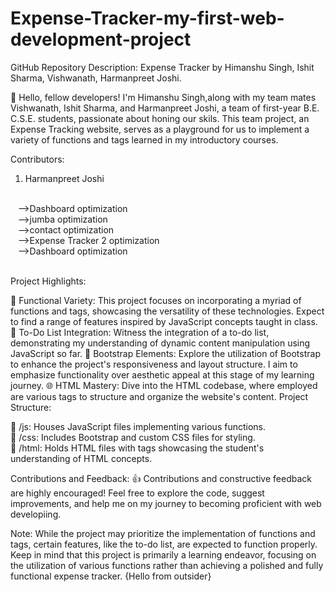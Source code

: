 # Expense-Tracker-my-first-web-development-project


GitHub Repository Description: Expense Tracker by Himanshu Singh, Ishit Sharma, Vishwanath, Harmanpreet Joshi.

👋 Hello, fellow developers! I'm Himanshu Singh,along with my team mates Vishwanath, Ishit Sharma, and Harmanpreet Joshi, a team of first-year B.E. C.S.E. students, passionate about honing our skils. This team project, an Expense Tracking website, serves as a playground for us to implement a variety of functions and tags learned in my introductory courses.


Contributors:
<br>
1) Harmanpreet Joshi
 <br>
&nbsp &nbsp-->Dashboard optimization<br>
&nbsp &nbsp-->jumba optimization<br>
&nbsp &nbsp-->contact optimization<br>
&nbsp &nbsp-->Expense Tracker 2 optimization<br>
&nbsp &nbsp-->Dashboard optimization<br>
   <br>

Project Highlights:
<br>

🚀 Functional Variety: This project focuses on incorporating a myriad of functions and tags, showcasing the versatility of these technologies. Expect to find a range of features inspired by JavaScript concepts taught in class.
📝 To-Do List Integration: Witness the integration of a to-do list, demonstrating my understanding of dynamic content manipulation using JavaScript so far.
🔗 Bootstrap Elements: Explore the utilization of Bootstrap to enhance the project's responsiveness and layout structure. I aim to emphasize functionality over aesthetic appeal at this stage of my learning journey.
🌐 HTML Mastery: Dive into the HTML codebase, where employed are various tags to structure and organize the website's content.
Project Structure:

📁 /js: Houses JavaScript files implementing various functions.
<br>
📁 /css: Includes Bootstrap and custom CSS files for styling.
<br>
📁 /html: Holds HTML files with tags showcasing the student's understanding of HTML concepts.

Contributions and Feedback:
👍 Contributions and constructive feedback are highly encouraged! Feel free to explore the code, suggest improvements, and help me on my journey to becoming proficient with web developiing.


Note: While the project may prioritize the implementation of functions and tags, certain features, like the to-do list, are expected to function properly. Keep in mind that this project is primarily a learning endeavor, focusing on the utilization of various functions rather than achieving a polished and fully functional expense tracker.
{Hello from outsider}
